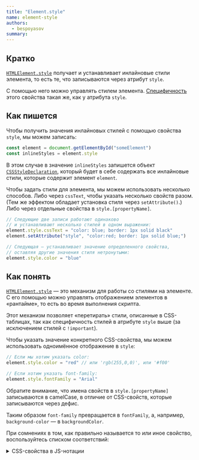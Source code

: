 ```yaml
---
title: "Element.style"
name: element-style
authors:
  - bespoyasov
summary:
---
```


## Кратко

[`HTMLElement.style`](http://htmlelement.style) получает и устанавливает инлайновые стили элемента, то есть те, что записываются через атрибут `style`.

С помощью него можно управлять стилем элемента. [Специфичность](https://developer.mozilla.org/ru/docs/Web/CSS/Specificity) этого свойства такая же, как у атрибута `style`.

## Как пишется

Чтобы получить значения инлайновых стилей с помощью свойства `style`, мы можем записать:

```js
const element = document.getElementById("someElement")
const inlineStyles = element.style
```

В этом случае в значение `inlineStyles` запишется объект [`CSSStyleDeclaration`](https://developer.mozilla.org/ru/docs/Web/API/CSSStyleDeclaration), который будет в себе содержать все инлайновые стили, которые содержит элемент `element`.

Чтобы задать стили для элемента, мы можем использовать несколько способов. Либо через `cssText`, чтобы указать несколько свойств разом. (Тем же эффектом обладает установка стиля через `setAttribute()`.) Либо через отдельные свойства в `style.[propertyName]`.

```js
// Следующие две записи работают одинаково
// и устанавливают несколько стилей в одном выражении:
element.style.cssText = "color: blue; border: 1px solid black"
element.setAttribute("style", "color:red; border: 1px solid blue;")

// Следующая — устанавливает значение определенного свойства,
// оставляя другие значения стиля нетронутыми:
element.style.color = "blue"
```

## Как понять

[`HTMLElement.style`](http://htmlelement.style) — это механизм для работы со стилями на элементе. С его помощью можно управлять отображением элементов в «рантайме», то есть во время выполнения скрипта.

Этот механизм позволяет «перетирать» стили, описанные в CSS-таблицах, так как специфичность стилей в атрибуте `style` выше (за исключением стилей с `!important`).

Чтобы указать значение конкретного CSS-свойства, мы можем использовать одноимённое отображение в `style`:

```js
// Если мы хотим указать color:
element.style.color = "red" // или 'rgb(255,0,0)', или '#f00'

// Если хотим указать font-family:
element.style.fontFamily = "Arial"
```

Обратите внимание, что имена свойств в `style.[propertyName]` записываются в camelCase, в отличие от CSS-свойств, которые записываются через дефис.

Таким образом `font-family` превращается в `fontFamily`, а, например, `background-color` — в `backgroundColor`.

При сомнениях в том, как правильно называется то или иное свойство, воспользуйтесь списком соответствий:

<details class="article__table article__table_all-half">
  <summary>CSS-свойства в JS-нотации</summary>

| CSS | JavaScript |
| --- | --- |
| [background]() | background |
| [background-attachment]() | backgroundAttachment |
| [background-color](/css/doka/background-color/) | backgroundColor |
| [background-image](/css/doka/background-image/) | backgroundImage |
| [background-position](/css/doka/background-position/) | backgroundPosition |
| [background-repeat](/css/doka/background-repeat/) | backgroundRepeat |
| [border](/css/doka/border/) | border |
| [border-bottom](/css/doka/border/#как-это-понять) | borderBottom |
| [border-bottom-color](/css/doka/border/#как-это-понять) | borderBottomColor |
| [border-bottom-style](/css/doka/border/#как-это-понять) | borderBottomStyle |
| [border-bottom-width](/css/doka/border/#как-это-понять) | borderBottomWidth |
| [border-color](/css/doka/border/#border-color) | borderColor |
| [border-left](/css/doka/border/#как-это-понять) | borderLeft |
| [border-left-color](/css/doka/border/#как-это-понять) | borderLeftColor |
| [border-left-style](/css/doka/border/#как-это-понять) | borderLeftStyle |
| [border-left-width](/css/doka/border/#как-это-понять) | borderLeftWidth |
| [border-right](/css/doka/border/#как-это-понять) | borderRight |
| [border-right-color](/css/doka/border/#как-это-понять) | borderRightColor |
| [border-right-style](/css/doka/border/#как-это-понять) | borderRightStyle |
| [border-right-width](/css/doka/border/#как-это-понять) | borderRightWidth |
| [border-style](/css/doka/border/#border-style) | borderStyle |
| [border-top](/css/doka/border/#как-это-понять) | borderTop |
| [border-top-color](/css/doka/border/#как-это-понять) | borderTopColor |
| [border-top-style](/css/doka/border/#как-это-понять) | borderTopStyle |
| [border-top-width](/css/doka/border/#как-это-понять) | borderTopWidth |
| [border-width](/css/doka/border/#border-width) | borderWidth |
| [clear]() | clear |
| [clip]() | clip |
| [color](/css/doka/color/) | color |
| [cursor](/css/doka/cursor/) | cursor |
| [display](/css/display/) | display |
| [filter]() | filter |
| [float]() | cssFloat |
| [font]() | font |
| [font-family](/css/doka/font-family/) | fontFamily |
| [font-size](/css/doka/font-size/) | fontSize |
| [font-variant]() | fontVariant |
| [font-weight](/css/doka/font-weight/) | fontWeight |
| [height](/css/doka/height/) | height |
| [left]() | left |
| [letter-spacing](/css/doka/letter-spacing/) | letterSpacing |
| [line-height](/css/doka/line-height/) | lineHeight |
| [list-style]() | listStyle |
| [list-style-image](/css/doka/list-style-image/) | listStyleImage |
| [list-style-position](/css/doka/list-style-position/) | listStylePosition |
| [list-style-type](/css/doka/list-style-type/) | listStyleType |
| [margin](/css/doka/margin/) | margin |
| [margin-bottom](/css/doka/margin/#кратко) | marginBottom |
| [margin-left](/css/doka/margin/#кратко) | marginLeft |
| [margin-right](/css/doka/margin/#кратко) | marginRight |
| [margin-top](/css/doka/margin/#кратко) | marginTop |
| [overflow]() | overflow |
| [padding](/css/doka/padding/) | padding |
| [padding-bottom](/css/doka/padding/#кратко) | paddingBottom |
| [padding-left](/css/doka/padding/#кратко) | paddingLeft |
| [padding-right](/css/doka/padding/#кратко) | paddingRight |
| [padding-top](/css/doka/padding/#кратко) | paddingTop |
| [page-break-after]() | pageBreakAfter |
| [page-break-before]() | pageBreakBefore |
| [position]() | position |
| [stroke-dasharray]() | strokeDasharray |
| [stroke-dashoffset]() | strokeDashoffset |
| [stroke-width]() | strokeWidth |
| [text-align](/css/doka/text-align/) | textAlign |
| [text-decoration](/css/doka/text-decoration/) | textDecoration |
| [text-indent]() | textIndent |
| [text-transform](/css/doka/text-transform/) | textTransform |
| [top]() | top |
| [vertical-align](/css/doka/vertical-align/) | verticalAlign |
| [visibility](/css/doka/visibility/) | visibility |
| [width](/css/doka/width/) | width |

</details>
